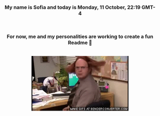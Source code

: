 


<div align="center">
<h3 >My name is Sofia and today is Monday, 11 October, 22:19 GMT-4</h3><br>
<h3 >For now, me and my personalities are working to create a fun Readme 👋
</h3><br>
<img src='img/dwight.gif' alt='working...'/>
</div>
